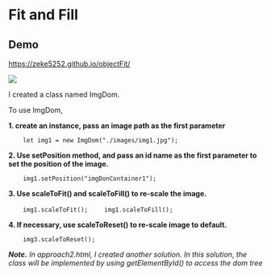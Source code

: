 # Fit and Fill

## Demo
https://zeke5252.github.io/objectFit/

![](https://i.imgur.com/JM2RhB7.jpg)



I created a class named ImgDom. 

To use ImgDom,

**1. create an instance, pass an image path as the first parameter**

`    let img1 = new ImgDom("./images/img1.jpg");`


**2. Use setPosition method, and pass an id name as the first parameter to set the position of the image.**

`    img1.setPosition("imgDonContainer1");`


**3. Use scaleToFit() and scaleToFill() to re-scale the image.**

`    img1.scaleToFit();`
`    img1.scaleToFill();`

**4. If necessary, use scaleToReset() to re-scale image to default.**

`    img3.scaleToReset();`


***Note.** In approach2.html, I created another solution. In this solution, the class will be implemented by using getElementById() to access the dom tree*

